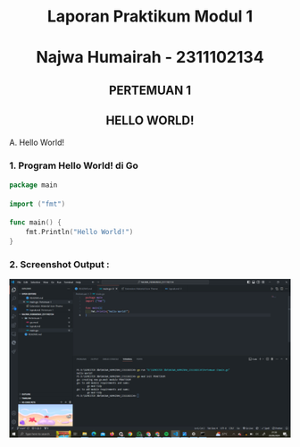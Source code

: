 # <h1 align="center">Laporan Praktikum Modul 1</h1>
<h1 align="center">Najwa Humairah - 2311102134</h1>

<h2 align="center">PERTEMUAN 1</h2>
<h2 align="center">HELLO WORLD!</h2>

A. Hello World!

### 1. Program Hello World! di Go

```go
package main

import ("fmt")

func main() {
    fmt.Println("Hello World!")
}

```

### 2. Screenshot Output :

![hello world!](helloworld.png)
```